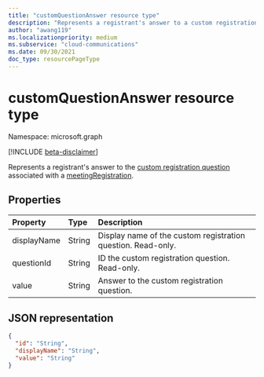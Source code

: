 ```yaml
---
title: "customQuestionAnswer resource type"
description: "Represents a registrant's answer to a custom registration question."
author: "awang119"
ms.localizationpriority: medium
ms.subservice: "cloud-communications"
ms.date: 09/30/2021
doc_type: resourcePageType
---
```


# customQuestionAnswer resource type

Namespace: microsoft.graph

[!INCLUDE [beta-disclaimer](../../includes/beta-disclaimer.md)]

Represents a registrant's answer to the [custom registration question](meetingregistrationquestion.md) associated with a [meetingRegistration](meetingregistration.md).

## Properties

| Property | Type | Description |
| :------- | :--- | :---------- |
| displayName | String | Display name of the custom registration question. Read-only. |
| questionId | String | ID the custom registration question. Read-only.|
| value | String | Answer to the custom registration question. |

## JSON representation

<!-- {
  "blockType": "resource",
  "@odata.type": "microsoft.graph.customQuestionAnswer"
}-->

```json
{
  "id": "String",
  "displayName": "String",
  "value": "String"
}
```
